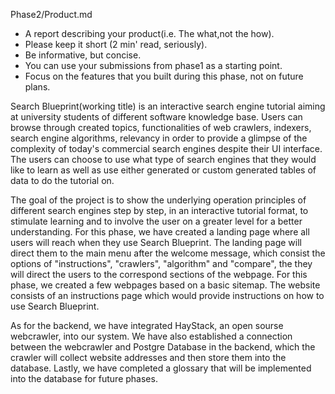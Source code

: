 Phase2/Product.md
* A report describing your p​roduct​(i.e. The what,​not the how).
* Please keep it short (2 min' read, seriously).
* Be informative, but concise.
* You can use your submissions from phase­1 as a starting point.
* Focus on the features that you built during this phase, not on future plans.

 
Search Blueprint(working title) is an interactive search engine tutorial aiming at university students of different software knowledge base. Users can browse through created topics, functionalities of web crawlers, indexers, search engine algorithms, relevancy in order to provide a glimpse of the complexity of today's commercial search engines despite their UI interface. The users can choose to use what type of search engines that they would like to learn as well as use either generated or custom generated tables of data to do the tutorial on.

The goal of the project is to show  the underlying operation principles of different search engines step by step, in an interactive tutorial format, to stimulate learning and to involve the user on a greater level for a better understanding. For this phase, we have created a landing page where all users will reach when they use Search Blueprint. The landing page will direct them to the main menu after the welcome message, which consist the options of "instructions", "crawlers", "algorithm" and "compare", the they will direct the users to the correspond sections of the webpage. For this phase, we created a few webpages based on a basic sitemap. The website consists of an instructions page which would provide instructions on how to use Search Blueprint.

As for the backend, we have integrated HayStack, an open sourse webcrawler, into our system. We have also established a connection between the webcrawler and Postgre Database in the backend, which the crawler will collect website addresses and then store them into the database. Lastly, we have completed a glossary that will be implemented into the database for future phases.
